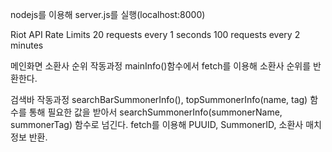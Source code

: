 nodejs를 이용해 server.js를 실행(localhost:8000) 

Riot API Rate Limits 
20 requests every 1 seconds 
100 requests every 2 minutes

메인화면 소환사 순위 작동과정
mainInfo()함수에서 fetch를 이용해 소환사 순위를 반환한다.

검색바 작동과정
searchBarSummonerInfo(), topSummonerInfo(name, tag) 함수를 통해 필요한 값을 받아서
searchSummonerInfo(summonerName, summonerTag) 함수로 넘긴다.
fetch를 이용해 PUUID, SummonerID, 소환사 매치 정보 반환.

